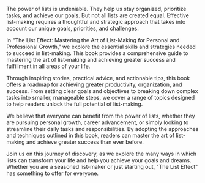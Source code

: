 The power of lists is undeniable. They help us stay organized, prioritize tasks, and achieve our goals. But not all lists are created equal. Effective list-making requires a thoughtful and strategic approach that takes into account our unique goals, priorities, and challenges.

In "The List Effect: Mastering the Art of List-Making for Personal and Professional Growth," we explore the essential skills and strategies needed to succeed in list-making. This book provides a comprehensive guide to mastering the art of list-making and achieving greater success and fulfillment in all areas of your life.

Through inspiring stories, practical advice, and actionable tips, this book offers a roadmap for achieving greater productivity, organization, and success. From setting clear goals and objectives to breaking down complex tasks into smaller, manageable steps, we cover a range of topics designed to help readers unlock the full potential of list-making.

We believe that everyone can benefit from the power of lists, whether they are pursuing personal growth, career advancement, or simply looking to streamline their daily tasks and responsibilities. By adopting the approaches and techniques outlined in this book, readers can master the art of list-making and achieve greater success than ever before.

Join us on this journey of discovery, as we explore the many ways in which lists can transform your life and help you achieve your goals and dreams. Whether you are a seasoned list-maker or just starting out, "The List Effect" has something to offer for everyone.
